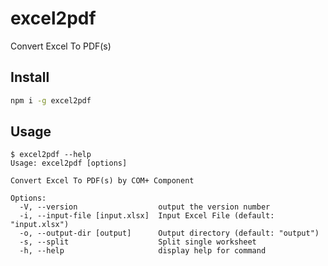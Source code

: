 # excel2pdf
Convert Excel To PDF(s)

## Install  
```bash  
npm i -g excel2pdf
```

## Usage  

```shell-session
$ excel2pdf --help                                                    
Usage: excel2pdf [options]

Convert Excel To PDF(s) by COM+ Component

Options:
  -V, --version                  output the version number
  -i, --input-file [input.xlsx]  Input Excel File (default: "input.xlsx")
  -o, --output-dir [output]      Output directory (default: "output")
  -s, --split                    Split single worksheet
  -h, --help                     display help for command
```
